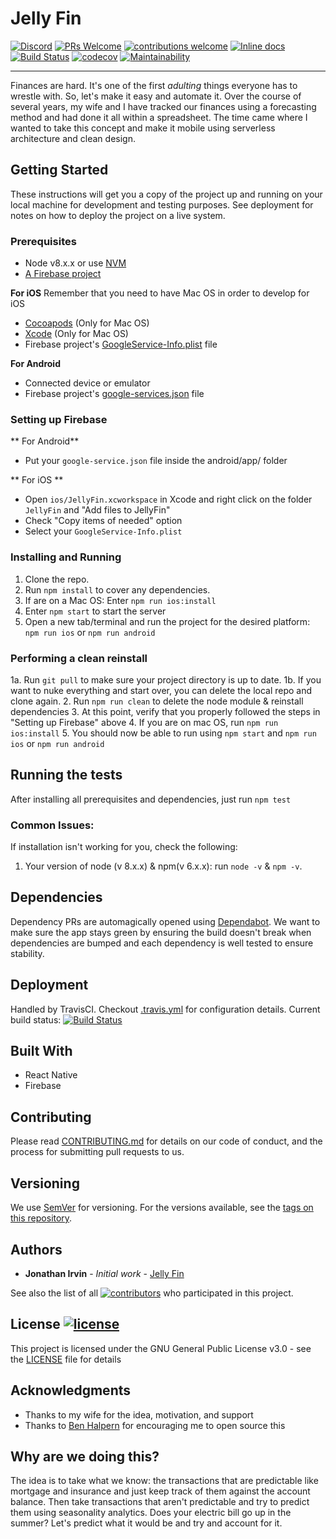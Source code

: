 # Jelly Fin

<!-- Badges -->
[![Discord](https://badgen.net/badge/chat/on%20Discord/cyan)](https://discord.gg/xveZ3FT)
[![PRs Welcome](https://badgen.net/badge/PRs/welcome/green)](http://makeapullrequest.com)
[![contributions welcome](https://badgen.net/badge/contributions/welcome/green)](https://github.com/jonathan-irvin/jelly-fin/issues)
[![Inline docs](http://inch-ci.org/github/jonathan-irvin/jelly-fin.svg?branch=master)](http://inch-ci.org/github/jonathan-irvin/jelly-fin)
[![Build Status](https://badgen.net/travis/jonathan-irvin/jelly-fin)](https://travis-ci.org/jonathan-irvin/jelly-fin)
[![codecov](https://badgen.net/codecov/c/github/jonathan-irvin/jelly-fin)](https://codecov.io/gh/jonathan-irvin/jelly-fin)
[![Maintainability](https://api.codeclimate.com/v1/badges/79a0ff74669610205478/maintainability)](https://codeclimate.com/github/jonathan-irvin/jelly-fin/maintainability)
<!-- End Badges -->
---

Finances are hard.  It's one of the first _adulting_ things everyone has to wrestle with.  So, let's make it easy and automate it.  Over the course of several years, my wife and I have tracked our finances using a forecasting method and had done it all within a spreadsheet.  The time came where I wanted to take this concept and make it mobile using serverless architecture and clean design.

## Getting Started

These instructions will get you a copy of the project up and running on your local machine for development and testing purposes. See deployment for notes on how to deploy the project on a live system.

### Prerequisites

* Node v8.x.x or use [NVM](https://github.com/creationix/nvm#installation)
* [A Firebase project](https://firebase.google.com/console)

**For iOS**
Remember that you need to have Mac OS in order to develop for iOS
*  [Cocoapods](https://guides.cocoapods.org/using/getting-started.html) (Only for Mac OS)
*  [Xcode](https://developer.apple.com/xcode/) (Only for Mac OS)
* Firebase project's [GoogleService-Info.plist](https://firebase.google.com/docs/ios/setup#add_firebase_to_your_app) file

**For Android**
* Connected device or emulator
* Firebase project's [google-services.json](https://firebase.google.com/docs/android/setup#add_firebase_to_your_app) file

### Setting up Firebase
** For Android**
* Put your `google-service.json` file inside the android/app/ folder

** For iOS **
* Open `ios/JellyFin.xcworkspace` in Xcode and right click on the folder `JellyFin` and "Add files to JellyFin"
* Check "Copy items of needed" option
* Select your `GoogleService-Info.plist`


### Installing and Running

1. Clone the repo.
2. Run `npm install` to cover any dependencies.
3. If are on a Mac OS: Enter `npm run ios:install`
4. Enter `npm start` to start the server
6. Open a new tab/terminal and run the project for the desired platform: `npm run ios` or `npm run android`

### Performing a clean reinstall
1a. Run `git pull` to make sure your project directory is up to date.
1b. If you want to nuke everything and start over, you can delete the local repo and clone again.
2. Run `npm run clean` to delete the node module & reinstall dependencies
3. At this point, verify that you properly followed the steps in "Setting up Firebase" above
4. If you are on mac OS, run `npm run ios:install`
5. You should now be able to run using `npm start` and `npm run ios` or `npm run android`


## Running the tests

After installing all prerequisites and dependencies, just run `npm test`

### Common Issues:

If installation isn't working for you, check the following:
1. Your version of node (v 8.x.x) & npm(v 6.x.x): run `node -v` & `npm -v`.

## Dependencies

Dependency PRs are automagically opened using [Dependabot](https://dependabot.com/https://dependabot.com/).  We want to make sure the app stays green by ensuring the build doesn't break when dependencies are bumped and each dependency is well tested to ensure stability.

## Deployment

Handled by TravisCI.  Checkout [.travis.yml](.travis.yml) for configuration details.  Current build status: [![Build Status](https://badgen.net/travis/jonathan-irvin/jelly-fin)](https://travis-ci.org/jonathan-irvin/jelly-fin)

## Built With

* React Native
* Firebase

## Contributing

Please read [CONTRIBUTING.md](CONTRIBUTING.md) for details on our code of conduct, and the process for submitting pull requests to us.

## Versioning

We use [SemVer](http://semver.org/) for versioning. For the versions available, see the [tags on this repository](https://github.com/jonathan-irvin/jelly-fin/tags).

## Authors

* **Jonathan Irvin** - *Initial work* - [Jelly Fin](https://github.com/jonathan-irvin/jelly-fin)

See also the list of all [![contributors](https://badgen.net/github/contributors/jonathan-irvin/jelly-fin)](https://github.com/jonathan-irvin/jelly-fin/contributors) who participated in this project.

## License [![license](https://badgen.net/github/license/jonathan-irvin/jelly-fin)](LICENSE)

This project is licensed under the GNU General Public License v3.0 - see the [LICENSE](LICENSE) file for details

## Acknowledgments

* Thanks to my wife for the idea, motivation, and support
* Thanks to [Ben Halpern](https://dev.to/ben) for encouraging me to open source this

## Why are we doing this?

The idea is to take what we know: the transactions that are predictable like mortgage and insurance and just keep track of them against the account balance.  Then take transactions that aren't predictable and try to predict them using seasonality analytics.  Does your electric bill go up in the summer?  Let's predict what it would be and try and account for it.
